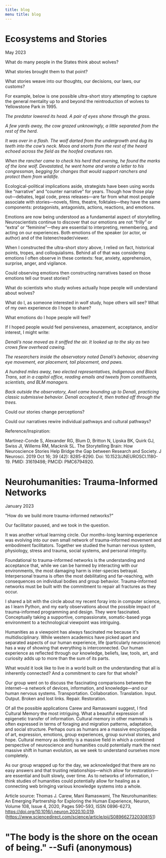 ```yaml
---
title: blog 
menu title: blog
---
```



# Ecosystems and Stories

May 2023

What do many people in the States think about wolves? 

What stories brought them to that point? 

What stories weave into our thoughts, our decisions, our laws, our customs? 

For example, below is one possible ultra-short story attempting to capture the general mentality up to and beyond the reintroduction of wolves to Yellowstone Park in 1995.

*The predator lowered its head. A pair of eyes shone through the grass.*

*A few yards away, the cow grazed unknowingly, a little separated from the rest of the herd.*

*It was over in a flash. The wolf darted from the undergrowth and dug its teeth into the cow’s neck. Moos and snorts from the rest of the heard echoed across the field as the hoofed creatures ran.*
	
*When the rancher came to check his herd that evening, he found the marks of the lone wolf. Devastated, he went home and wrote a letter to his congressman, begging for changes that would support ranchers and protect them from wildlife.* 

Ecological-political implications aside, strategists have been using words like “narrative” and “counter narrative” for years. Though how those play out—debates, legal code, press releases—are far from what most people associate with stories—novels, films, theatre, folktales—they have the same components: protagonists, antagonists, actions, reactions, and emotions. 

Emotions are now being understood as a fundamental aspect of storytelling. Neuroscientists continue to discover that our emotions are not “frilly” or “extra” or “feminine”—they are essential to interpreting, remembering, and acting on our experiences. Both emotions of the speaker (or actor, or author) and of the listener/reader/viewer.

When I constructed the ultra-short story above, I relied on fact, historical points, tropes, and colloquialisms. Behind all of that was considering emotions I often observe in these contexts: fear, anxiety, apprehension, surprise, anger, and vigilance. 

Could observing emotions then constructing narratives based on those emotions tell our truest stories? 

What do scientists who study wolves actually hope people will understand about wolves? 

What do I, as someone interested in wolf study, hope others will see? What of my own experience do I hope to share?  

What emotions do I hope people will feel? 

If I hoped people would feel pensiveness, amazement, acceptance, and/or interest, I might write: 

*Denali’s nose moved as it sniffed the air. It looked up to the sky as two crows flew overhead cawing.*

*The researchers inside the observatory noted Denali’s behavior, observing eye movement, ear placement, tail placement, and paws.*

*A hundred miles away, two elected representatives, Indigenous and Black Trans, sat in a capitol office, reading emails and tweets from constituents, scientists, and BLM managers.*

*Back outside the observatory, Axel came bounding up to Denali, practicing classic submissive behavior. Denali accepted it, then trotted off through the trees.*

Could our stories change perceptions? 

Could our narratives rewire individual pathways and cultural pathways? 


Reference/Inspiration: 
 
Martinez-Conde S, Alexander RG, Blum D, Britton N, Lipska BK, Quirk GJ, Swiss JI, Willems RM, Macknik SL. 
The Storytelling Brain: How Neuroscience Stories Help Bridge the Gap between Research and Society. 
J Neurosci. 2019 Oct 16; 39 (42): 8285-8290. 
Doi: 10.1523/JNEUROSCI.1180-19. 
PMID: 31619498; PMCID: PMC6794920.




# Neurohumanities: Trauma-Informed Networks 
 
January 2023

"How do we build more trauma-informed networks?"

Our facilitator paused, and we took in the question. 

It was another virtual learning circle. Our months-long learning experience was evolving into our own small network of trauma-informed movement and embodiment facilitators. Together we studied the human nervous system, physiology, stress and trauma, social systems, and personal integrity.  

Foundational to trauma-informed networks is the understanding and acceptance that, while we can be harmed by interacting with our environments, the most damaging harm is inter-species betrayal. Interpersonal trauma is often the most debilitating and far-reaching, with consequences on individual bodies and group behavior. Trauma-informed networks must be built with the commitment to repair all fractures as they occur.

I shared a bit with the circle about my recent foray into in computer science, as I learn Python, and my early observations about the possible impact of trauma-informed programming and design. They were fascinated. Conceptually taking a supportive, compassionate, somatic-based yoga environment to a technological viewpoint was intriguing. 

Humanities as a viewpoint has always fascinated me because it's multidisciplinary. While western academics have picked apart and separated aspects of our human experience, life (particularly neuroscience) has a way of showing that everything is interconnected. Our human experience as reflected through our knowledge, beliefs, law, tools, art, and curiosity adds up to more than the sum of its parts. 

What would it look like to live in a world built on the understanding that all is inherently connected? And a commitment to care for that whole? 

Our group went on to discuss the fascinating comparisons between the internet—a network of devices, information, and knowledge—and our human nervous systems. Transportation. Collaboration. Translation. Input. Output. Broken and lost links. Repair. Restoration. 

Of all the possible applications Carew and Ramaswami suggest, I find Cultural Memory the most intriguing. What a beautiful expression of epigenetic transfer of information. Cultural memory in other mammals is often expressed in terms of foraging and migration patterns, adaptation, and social structure. Perhaps ours as humans are a massive encyclopedia of art, expression, emotions, group experiences, group survival stories, and hope. Cultural memory as identity is a massive field in which a combined perspective of neuroscience and humanities could potentially mark the next massive shift in human evolution, as we seek to understand ourselves more completely. 

As our group wrapped up for the day, we acknowledged that there are no easy answers and that trusting relationships—which allow for restoration—are essential and built slowly, over time. As to networks of information, I think studies of humanities could potentially allow for healing as a connecting web bringing various knowledge systems into a whole. 


Article source: 
Thomas J. Carew, Mani Ramaswami,
The Neurohumanities: An Emerging Partnership for Exploring the Human Experience,
Neuron,
Volume 108, Issue 4,
2020,
Pages 590-593,
ISSN 0896-6273,
https://doi.org/10.1016/j.neuron.2020.10.019.
(https://www.sciencedirect.com/science/article/pii/S0896627320308151)


# "The body is the shore on the ocean of being." --Sufi (anonymous)
